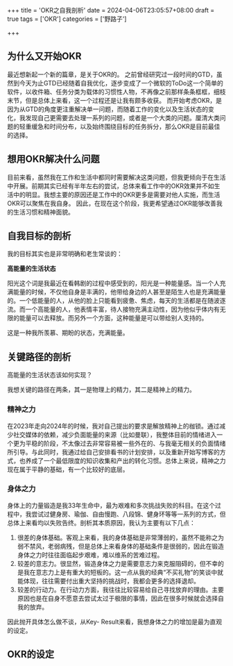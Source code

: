 +++
title = 'OKR之自我剖析'
date = 2024-04-06T23:05:57+08:00
draft = true
tags = ['OKR']
categories = ['野路子']

+++

## 为什么又开始OKR
最近想新起一个新的篇章，是关于OKR的。
之前曾经研究过一段时间的GTD，虽然到今天为止GTD已经随着自我优化，逐步变成了一个微软的ToDo这一个简单的软件，以收件箱、任务分类为载体的习惯性人物，不再像之前那样条条框框，细枝末节，但是总体上来看，这一个过程还是让我有颇多收获。
而开始考虑OKR，是因为从GTD的角度更注重解决单一问题，而随着工作的变化以及生活状态的变化，我发现自己更需要去处理一系列的问题，或者是一个大类的问题。厘清大类问题的轻重缓急和时间分布，以及始终围绕目标的任务拆分，那么OKR是目前最佳的选择。

## 想用OKR解决什么问题
目前来看，虽然我在工作和生活中都同时需要解决这类问题，但我更倾向于在生活中开展。前期其实已经有半年左右的尝试，总体来看工作中的OKR效果并不如生活中的明显。我想主要的原因还是工作中的OKR更多是需要对他人实施，而生活OKR可以聚焦在我自身。
因此，在现在这个阶段，我更希望通过OKR能够改善我的生活习惯和精神面貌。

## 自我目标的剖析

我的目标其实也是非常明确和老生常谈的：

**高能量的生活状态**

阳光这个词是我最近在看韩剧的过程中感受到的，阳光是一种能量感。当一个人充满能量的时候，不仅他自身是丰满的，他带给身边的人甚至是陌生人也是充满能量的。一个低能量的人，从他的脸上只能看到疲惫、焦虑，每天的生活都是在随波逐流。而一个高能量的人，他表情丰富，待人接物充满主动性，因为他似乎体内有无限的能量可以去释放。而另外一个方面，这种能量是可以带给别人支持的。

这是一种我所羡慕、期盼的状态，充满能量。

## 关键路径的剖析

高能量的生活状态该如何实现？

我想关键的路径在两条，其一是物理上的精力，其二是精神上的精力。

### 精神之力

在2023年走向2024年的时候，我对自己提出的要求是解放精神上的枷锁。通过减少社交媒体的依赖，减少负面能量的来源（比如曼联），我整体目前的情绪进入一个更为平稳的阶段，不太像过去非常容易被一些外在的、与我毫无相关的负面情绪所引导。与此同时，我通过给自己安排看书的计划安排，以及重新开始写博客的方式，也养成了一个最低限度的知识收集和产出的转化习惯。总体上来说，精神之力现在属于平静的基础，有一个比较好的底层。

### 身体之力

身体上的力量锻造是我33年生命中，最为艰难和多次挑战失败的科目。在这个过程中，我尝试过健身房、瑜伽、自由慢跑、八段锦、健身环等等一系列的方式，但总体上来看均以失败告终。剖析其本质原因，我认为主要有以下几点：

1. 很差的身体基础。客观上来看，我的身体基础是非常薄弱的，虽然不能称之为弱不禁风，老弱病残，但是总体上来看身体的基础条件是很弱的，因此在锻造身体之力时往往面临起步艰难，难以维系的苦难过程。
2. 较差的意志力。很显然，锻造身体之力是需要意志力来克服阻碍的，但不幸的是我在意志力上是有重大的短板的。这一点从我的经典“不买礼物”的笑谈中就能体现，往往需要付出重大坚持的挑战时，我都会更多的选择退却。
3. 较差的行动力。在行动力方面，我往往比较容易给自己寻找放弃的理由。主要原因也是在自身不愿意去尝试太过于极限的事情，因此在很多时候就会选择自我的放弃。

因此抛开具体怎么做不谈，从Key- Result来看，我想身体之力的增加是最为直观的设定。



## OKR的设定

